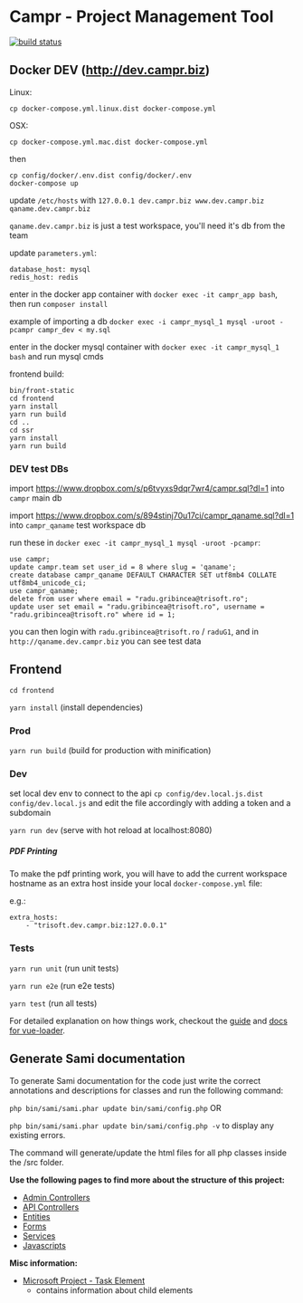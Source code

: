 # Campr - Project Management Tool

[![build status](https://lab.trisoft.ro/campr/campr/badges/master/build.svg)](https://lab.trisoft.ro/campr/campr/commits/master)

## Docker DEV (http://dev.campr.biz)
Linux:
```
cp docker-compose.yml.linux.dist docker-compose.yml
```
OSX:
```
cp docker-compose.yml.mac.dist docker-compose.yml
```
then
```
cp config/docker/.env.dist config/docker/.env
docker-compose up
```
update `/etc/hosts` with `127.0.0.1 dev.campr.biz www.dev.campr.biz qaname.dev.campr.biz`

`qaname.dev.campr.biz` is just a test workspace, you'll need it's db from the team

update `parameters.yml`:
```
database_host: mysql
redis_host: redis
```

enter in the docker app container with `docker exec -it campr_app bash`, then run `composer install`

example of importing a db `docker exec -i campr_mysql_1 mysql -uroot -pcampr campr_dev < my.sql`

enter in the docker mysql container with `docker exec -it campr_mysql_1 bash` and run mysql cmds

frontend build:
```
bin/front-static
cd frontend
yarn install
yarn run build
cd ..
cd ssr
yarn install
yarn run build
```

### DEV test DBs

import https://www.dropbox.com/s/p6tvyxs9dqr7wr4/campr.sql?dl=1 into `campr` main db

import https://www.dropbox.com/s/894stinj70u17ci/campr_qaname.sql?dl=1 into `campr_qaname` test workspace db

run these in `docker exec -it campr_mysql_1 mysql -uroot -pcampr`:
```
use campr;
update campr.team set user_id = 8 where slug = 'qaname';
create database campr_qaname DEFAULT CHARACTER SET utf8mb4 COLLATE utf8mb4_unicode_ci;
use campr_qaname;
delete from user where email = "radu.gribincea@trisoft.ro";
update user set email = "radu.gribincea@trisoft.ro", username = "radu.gribincea@trisoft.ro" where id = 1;
```

you can then login with `radu.gribincea@trisoft.ro` / `raduG1`, and in `http://qaname.dev.campr.biz` you can see test data

## Frontend

`cd frontend`

`yarn install` (install dependencies)

### Prod

`yarn run build` (build for production with minification)

### Dev

set local dev env to connect to the api
`cp config/dev.local.js.dist config/dev.local.js` and edit the file accordingly with adding a token and a subdomain

`yarn run dev` (serve with hot reload at localhost:8080)

##### PDF Printing

To make the pdf printing work, you will have to add the current workspace hostname as an extra host inside your local
`docker-compose.yml` file:

e.g.:
```
extra_hosts:
    - "trisoft.dev.campr.biz:127.0.0.1"
```


### Tests
`yarn run unit` (run unit tests)

`yarn run e2e` (run e2e tests)

`yarn test` (run all tests)

For detailed explanation on how things work, checkout the [guide](http://vuejs-templates.github.io/webpack/) and [docs for vue-loader](http://vuejs.github.io/vue-loader).

## Generate Sami documentation

To generate Sami documentation for the code just write the correct annotations and descriptions for classes and run the following command:

`php bin/sami/sami.phar update bin/sami/config.php` OR

`php bin/sami/sami.phar update bin/sami/config.php -v`  to display any existing errors.

The command will generate/update the html files for all php classes inside the /src folder.

**Use the following pages to find more about the structure of this project:**

* [Admin Controllers](backend/src/AppBundle/Resources/docs/AdminControllers.md)
* [API Controllers](backend/src/AppBundle/Resources/docs/ApiControllers.md)
* [Entities](backend/src/AppBundle/Resources/docs/Entities.md)
* [Forms](backend/src/AppBundle/Resources/docs/Forms.md)
* [Services](backend/src/AppBundle/Resources/docs/Services.md)
* [Javascripts](backend/src/AppBundle/Resources/docs/Javascripts.md)


**Misc information:**
* [Microsoft Project - Task Element](https://msdn.microsoft.com/en-us/library/office/aa220054(v=office.11).aspx)
  * contains information about child elements
